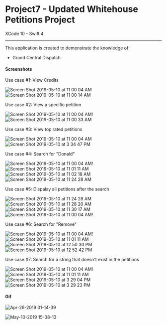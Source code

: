 # Project7 - Updated Whitehouse Petitions Project

XCode 10 - Swift 4

-----

This application is created to demonstrate the knowledge of:

- Grand Central Dispatch

#### Screenshots

Use case #1: View Credits 

![Screen Shot 2019-05-10 at 11 00 04 AM](https://user-images.githubusercontent.com/15698572/57537038-75d55980-7313-11e9-8a22-70b8e5d39360.png)![Screen Shot 2019-05-10 at 11 00 14 AM](https://user-images.githubusercontent.com/15698572/57537247-e1b7c200-7313-11e9-8de3-7b2406d218ed.png)

Use case #2: View a specific petition

![Screen Shot 2019-05-10 at 11 00 04 AM](https://user-images.githubusercontent.com/15698572/57537038-75d55980-7313-11e9-8a22-70b8e5d39360.png)!![Screen Shot 2019-05-10 at 11 00 33 AM](https://user-images.githubusercontent.com/15698572/57537520-728e9d80-7314-11e9-92c2-72c358097f7b.png)

Use case #3: View top rated petitions

![Screen Shot 2019-05-10 at 11 00 04 AM](https://user-images.githubusercontent.com/15698572/57537038-75d55980-7313-11e9-8a22-70b8e5d39360.png)![Screen Shot 2019-05-10 at 3 34 47 PM](https://user-images.githubusercontent.com/15698572/57552244-476a7500-7339-11e9-8de3-9b7ad6868443.png)


Use case #4: Search for "Donald"

![Screen Shot 2019-05-10 at 11 00 04 AM](https://user-images.githubusercontent.com/15698572/57537038-75d55980-7313-11e9-8a22-70b8e5d39360.png)!![Screen Shot 2019-05-10 at 11 01 11 AM](https://user-images.githubusercontent.com/15698572/57538171-d1a0e200-7315-11e9-8dee-4bcff736db56.png)
![Screen Shot 2019-05-10 at 11 02 18 AM](https://user-images.githubusercontent.com/15698572/57538253-044ada80-7316-11e9-84cd-989e98e9a566.png)
![Screen Shot 2019-05-10 at 11 24 28 AM](https://user-images.githubusercontent.com/15698572/57538401-55f36500-7316-11e9-9708-53006973fd04.png)

Use case #5: Dispalay all petitions after the search

![Screen Shot 2019-05-10 at 11 24 28 AM](https://user-images.githubusercontent.com/15698572/57538401-55f36500-7316-11e9-9708-53006973fd04.png)![Screen Shot 2019-05-10 at 11 28 20 AM](https://user-images.githubusercontent.com/15698572/57538662-e762d700-7316-11e9-982e-5eca3272b3b7.png)
![Screen Shot 2019-05-10 at 11 30 17 AM](https://user-images.githubusercontent.com/15698572/57538842-3a3c8e80-7317-11e9-8091-050cabdc2a08.png)
![Screen Shot 2019-05-10 at 11 00 04 AM](https://user-images.githubusercontent.com/15698572/57537038-75d55980-7313-11e9-8a22-70b8e5d39360.png)!

Use case #6: Search for "Remove"

![Screen Shot 2019-05-10 at 11 00 04 AM](https://user-images.githubusercontent.com/15698572/57537038-75d55980-7313-11e9-8a22-70b8e5d39360.png)!![Screen Shot 2019-05-10 at 11 01 11 AM](https://user-images.githubusercontent.com/15698572/57538171-d1a0e200-7315-11e9-8dee-4bcff736db56.png)
![Screen Shot 2019-05-10 at 12 50 30 PM](https://user-images.githubusercontent.com/15698572/57543441-6578ab00-7322-11e9-96ea-511d7efb485b.png)![Screen Shot 2019-05-10 at 12 52 42 PM](https://user-images.githubusercontent.com/15698572/57551719-be067300-7337-11e9-93c1-5e97e2025c9b.png)

Use case #7: Search for a string that doesn't exist in the petitions

![Screen Shot 2019-05-10 at 11 00 04 AM](https://user-images.githubusercontent.com/15698572/57537038-75d55980-7313-11e9-8a22-70b8e5d39360.png)!![Screen Shot 2019-05-10 at 11 01 11 AM](https://user-images.githubusercontent.com/15698572/57538171-d1a0e200-7315-11e9-8dee-4bcff736db56.png)
![Screen Shot 2019-05-10 at 3 29 04 PM](https://user-images.githubusercontent.com/15698572/57552117-dcb93980-7338-11e9-8aaa-0bf7df8a86fd.png)![Screen Shot 2019-05-10 at 3 29 23 PM](https://user-images.githubusercontent.com/15698572/57552118-dcb93980-7338-11e9-904f-c8afa57795dc.png)


#### Gif

![Apr-26-2019 01-14-39](https://user-images.githubusercontent.com/15698572/57536312-ea0efd80-7311-11e9-8b55-7515903a2af8.gif)

![May-10-2019 15-38-13](https://user-images.githubusercontent.com/15698572/57552385-b8aa2800-7339-11e9-9aea-28209964559e.gif)


